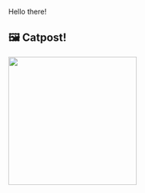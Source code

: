 Hello there!



## 🖼️ Catpost!

<sub>
    <img src="https://cdn2.thecatapi.com/images/at5.png" height="256">
</sub>

